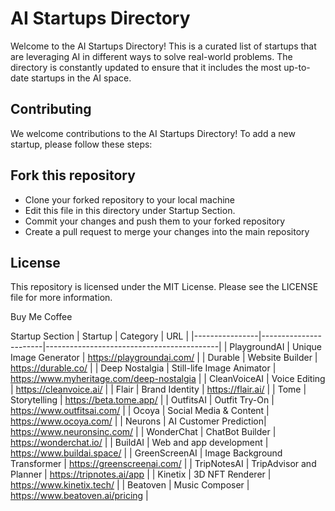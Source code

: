 # AI Startups Directory
Welcome to the AI Startups Directory! This is a curated list of startups that are leveraging AI in different ways to solve real-world problems. The directory is constantly updated to ensure that it includes the most up-to-date startups in the AI space.

## Contributing
We welcome contributions to the AI Startups Directory! To add a new startup, please follow these steps:

## Fork this repository
- Clone your forked repository to your local machine
- Edit this file in this directory under Startup Section.
- Commit your changes and push them to your forked repository
- Create a pull request to merge your changes into the main repository

## License
This repository is licensed under the MIT License. Please see the LICENSE file for more information.

Buy Me Coffee


Startup Section
| Startup        | Category              | URL                                       |
|----------------|-----------------------|-------------------------------------------|
| PlaygroundAI   | Unique Image Generator | https://playgroundai.com/                  |
| Durable        | Website Builder        | https://durable.co/                        |
| Deep Nostalgia | Still-life Image Animator | https://www.myheritage.com/deep-nostalgia |
| CleanVoiceAI   | Voice Editing         | https://cleanvoice.ai/                     |
| Flair          | Brand Identity        | https://flair.ai/                          |
| Tome           | Storytelling          | https://beta.tome.app/                     |
| OutfitsAI      | Outfit Try-On         | https://www.outfitsai.com/                 |
| Ocoya          | Social Media & Content | https://www.ocoya.com/                     |
| Neurons        | AI Customer Prediction| https://www.neuronsinc.com/                |
| WonderChat     | ChatBot Builder       | https://wonderchat.io/                     |
| BuildAI        | Web and app development | https://www.buildai.space/               |
| GreenScreenAI  | Image Background Transformer | https://greenscreenai.com/         |
| TripNotesAI    | TripAdvisor and Planner | https://tripnotes.ai/app                  |
| Kinetix        | 3D NFT Renderer       | https://www.kinetix.tech/                  |
| Beatoven       | Music Composer        | https://www.beatoven.ai/pricing            |




